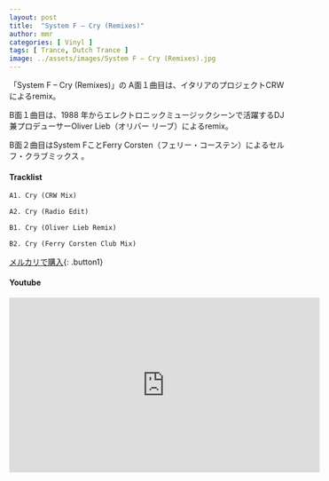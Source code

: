 ```yaml
---
layout: post
title:  "System F – Cry (Remixes)"
author: mmr
categories: [ Vinyl ]
tags: [ Trance, Dutch Trance ]
image: ../assets/images/System F – Cry (Remixes).jpg
---
```


「System F – Cry (Remixes)」の
A面１曲目は、イタリアのプロジェクトCRWによるremix。

B面１曲目は、1988 年からエレクトロニックミュージックシーンで活躍するDJ 兼プロデューサーOliver Lieb（オリバー リーブ）によるremix。

B面２曲目はSystem FことFerry Corsten（フェリー・コーステン）によるセルフ・クラブミックス 。


#### Tracklist
```md
A1. Cry (CRW Mix)

A2. Cry (Radio Edit)

B1. Cry (Oliver Lieb Remix)

B2. Cry (Ferry Corsten Club Mix)
```

[メルカリで購入](https://jp.mercari.com/item/m13662586330?afid=6142608987){: .button1}

#### Youtube
<iframe width="560" height="315" src="https://www.youtube.com/embed/dnABU3Iqge4?si=_cU6vI92gaatWXSR" title="YouTube video player" frameborder="0" allow="accelerometer; autoplay; clipboard-write; encrypted-media; gyroscope; picture-in-picture; web-share" referrerpolicy="strict-origin-when-cross-origin" allowfullscreen></iframe>